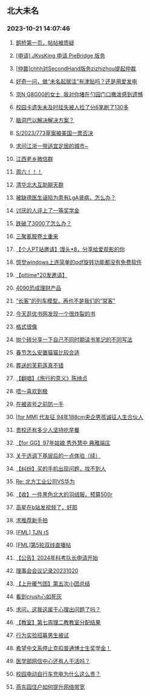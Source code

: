 ## 北大未名 
### 2023-10-21 14:07:46

1. [鹊桥第一页，帖帖被质疑](https://bbs.pku.edu.cn/v2/post-read.php?bid=1&threadid=18667168)

2. [[申请] JKvsKing 申请 PieBridge 版务](https://bbs.pku.edu.cn/v2/post-read.php?bid=751&threadid=18667154)

3. [[仲裁]chhh对SecondHand版务zizhizhou提起仲裁](https://bbs.pku.edu.cn/v2/post-read.php?bid=164&threadid=18667209)

4. [好奇一问，做“未名起居注”有津贴吗？还是用爱发电](https://bbs.pku.edu.cn/v2/post-read.php?bid=1&threadid=18666903)

5. [京N G8G00的女士, 我对你堵在勺园门口撒泼感到遗憾](https://bbs.pku.edu.cn/v2/post-read.php?bid=1431&threadid=18664808)

6. [校园卡遗失未及时挂失被人捡了分6笔刷了130多](https://bbs.pku.edu.cn/v2/post-read.php?bid=1431&threadid=18666770)

7. [脑洞巴以解决解决方案？](https://bbs.pku.edu.cn/v2/post-read.php?bid=155&threadid=18666280)

8. [S/2023/773草案被美国一票否决](https://bbs.pku.edu.cn/v2/post-read.php?bid=155&threadid=18666824)

9. [求问江浙一带适宜定居的城市~](https://bbs.pku.edu.cn/v2/post-read.php?bid=451&threadid=15445504)

10. [江西老乡微信群](https://bbs.pku.edu.cn/v2/post-read.php?bid=459&threadid=17975896)

11. [周六！！！](https://bbs.pku.edu.cn/v2/post-read.php?bid=468&threadid=18667351)

12. [清华北大互助聊天群](https://bbs.pku.edu.cn/v2/post-read.php?bid=104&threadid=18556761)

13. [被缺德医生诬陷为患有LgA肾病，怎么办？](https://bbs.pku.edu.cn/v2/post-read.php?bid=244&threadid=18667087)

14. [讨厌的人评上了一等奖学金](https://bbs.pku.edu.cn/v2/post-read.php?bid=244&threadid=18667276)

15. [跌破了3000了怎么办？](https://bbs.pku.edu.cn/v2/post-read.php?bid=249&threadid=18667043)

16. [三聚氰胺卷土重来](https://bbs.pku.edu.cn/v2/post-read.php?bid=606&threadid=18666578)

17. [【个人PT站邀请】馒头*8，分享给爱观影的你](https://bbs.pku.edu.cn/v2/post-read.php?bid=209&threadid=18665165)

18. [惊觉windows上连简单的pdf旋转功能都没有免费软件](https://bbs.pku.edu.cn/v2/post-read.php?bid=35&threadid=18666849)

19. [【pttime*20发邀请】](https://bbs.pku.edu.cn/v2/post-read.php?bid=209&threadid=18667088)

20. [4090恐成理财产品](https://bbs.pku.edu.cn/v2/post-read.php?bid=1361&threadid=18666178)

21. [“长客”的列车模型，再也不是我们的“常客”](https://bbs.pku.edu.cn/v2/post-read.php?bid=647&threadid=18663119)

22. [今天逛优书网发现一个很炸裂的书](https://bbs.pku.edu.cn/v2/post-read.php?bid=1475&threadid=18666683)

23. [格式很像](https://bbs.pku.edu.cn/v2/post-read.php?bid=338&threadid=18667161)

24. [抛个砖分享一下自己不同时期读书笔记的不同写法](https://bbs.pku.edu.cn/v2/post-read.php?bid=53&threadid=18666153)

25. [春节怎么安置猫猫比较合适](https://bbs.pku.edu.cn/v2/post-read.php?bid=151&threadid=18663147)

26. [葬送的芙莉莲真不错](https://bbs.pku.edu.cn/v2/post-read.php?bid=108&threadid=18660815)

27. [【翻唱】《旅行的意义》陈绮贞](https://bbs.pku.edu.cn/v2/post-read.php?bid=79&threadid=18667350)

28. [唔～喜欢到极](https://bbs.pku.edu.cn/v2/post-read.php?bid=108&threadid=18667338)

29. [在被盗号之前防一手](https://bbs.pku.edu.cn/v2/post-read.php?bid=103&threadid=18667268)

30. [[for MM] 代友征 94年188cm央企男孩诚征人生合伙人](https://bbs.pku.edu.cn/v2/post-read.php?bid=167&threadid=18667185)

31. [贵校还有多少人坚持吃早餐](https://bbs.pku.edu.cn/v2/post-read.php?bid=103&threadid=18666855)

32. [【for GG】97年姑娘 秀外慧中 典雅端庄](https://bbs.pku.edu.cn/v2/post-read.php?bid=167&threadid=18667182)

33. [关于选调下基层后的一点体验（续）](https://bbs.pku.edu.cn/v2/post-read.php?bid=99&threadid=18667332)

34. [【纠纷】买的手机出现问题，找不到人](https://bbs.pku.edu.cn/v2/post-read.php?bid=71&threadid=18667197)

35. [Re: 北方工业公司VS华为](https://bbs.pku.edu.cn/v2/post-read.php?bid=99&threadid=18667146)

36. [【收】一件黑色北大的羽绒服，预算500r](https://bbs.pku.edu.cn/v2/post-read.php?bid=71&threadid=18667310)

37. [高星在b站发视频了，好耶](https://bbs.pku.edu.cn/v2/post-read.php?bid=643&threadid=18667286)

38. [求推荐新手拍](https://bbs.pku.edu.cn/v2/post-read.php?bid=77&threadid=18666773)

39. [[FML] TJN r5](https://bbs.pku.edu.cn/v2/post-read.php?bid=519&threadid=18667132)

40. [[FML]第5轮双线直播帖](https://bbs.pku.edu.cn/v2/post-read.php?bid=519&threadid=18667277)

41. [【公告】2024年科考队长申请开始](https://bbs.pku.edu.cn/v2/post-read.php?bid=224&threadid=18667225)

42. [理事会会议记录20231020](https://bbs.pku.edu.cn/v2/post-read.php?bid=143&threadid=18667192)

43. [【上升暖气团】第五次小团总结](https://bbs.pku.edu.cn/v2/post-read.php?bid=696&threadid=18666574)

44. [看到crush心如死灰](https://bbs.pku.edu.cn/v2/post-read.php?bid=690&threadid=18667119)

45. [求问，这我这属于心理出问题了吗？](https://bbs.pku.edu.cn/v2/post-read.php?bid=690&threadid=18666489)

46. [【教室】第七周理二教教室分配结果](https://bbs.pku.edu.cn/v2/post-read.php?bid=289&threadid=18667075)

47. [行为实验招募男生被试](https://bbs.pku.edu.cn/v2/post-read.php?bid=485&threadid=18667190)

48. [希望中文系停止克扣普通博士生奖学金！](https://bbs.pku.edu.cn/v2/post-read.php?bid=438&threadid=18666614)

49. [医学部网信中心还有人干活吗？](https://bbs.pku.edu.cn/v2/post-read.php?bid=668&threadid=18667290)

50. [校园电动自行车充电为什么这么贵？](https://bbs.pku.edu.cn/v2/post-read.php?bid=438&threadid=18662402)

51. [燕东园住户如何提升网络带宽](https://bbs.pku.edu.cn/v2/post-read.php?bid=668&threadid=18659050)

